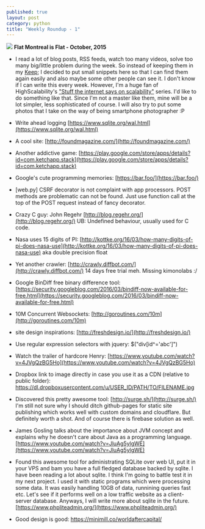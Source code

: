 ```yaml
---
published: true
layout: post
category: python
title: "Weekly Roundup - 1"
---
```





![](https://devdala.files.wordpress.com/2016/03/pano_20151017_144505.jpg)
**Flat Montreal is Flat - October, 2015**

* I read a lot of blog posts, RSS feeds, watch too many videos, solve too many big/little problem during the week. So instead of keeping them in my [Keep](http://keep.google.com); I decided to put small snippets here so that I can find them again easily and also maybe some other people can see it. I don't know if I can write this every week. However, I'm a huge fan of HighScalability's ["Stuff the internet says on scalability"](http://highscalability.com/blog/2016/3/18/stuff-the-internet-says-on-scalability-for-march-18th-2016.html) series. I'd like to do something like that. Since I'm not a master like them, mine will be a lot simpler, less sophisticated of course. I will also try to put some photos that I take on the way of being smartphone photographer :P

* Write ahead logging
[https://www.sqlite.org/wal.html](https://www.sqlite.org/wal.html)

* A cool site:
[http://foundmagazine.com/](http://foundmagazine.com/)

* Another addictive game:
[https://play.google.com/store/apps/details?id=com.ketchapp.stack](https://play.google.com/store/apps/details?id=com.ketchapp.stack)

* Google's cute programming memories: [https://bar.foo/](https://bar.foo/)

* [web.py] CSRF decorator is not complaint with app processors. POST methods are problematic can not be found. Just use function call at the top of the POST request instead of fancy decorator.

* Crazy C guy: John Regehr [http://blog.regehr.org/](http://blog.regehr.org/)
UB: Undefined behaviour, usually used for C code.

* Nasa uses 15 digits of PI: [http://kottke.org/16/03/how-many-digits-of-pi-does-nasa-use](http://kottke.org/16/03/how-many-digits-of-pi-does-nasa-use) aka double precision float

* Yet another crawler: [http://crawly.diffbot.com/](http://crawly.diffbot.com/) 14 days free trial meh. Missing kimonolabs :/

* Google BinDiff free binary difference tool: 
[https://security.googleblog.com/2016/03/bindiff-now-available-for-free.html](https://security.googleblog.com/2016/03/bindiff-now-available-for-free.html)

* 10M Concurrent Websockets: [http://goroutines.com/10m](http://goroutines.com/10m)

* site design inspirations: [http://freshdesign.io/](http://freshdesign.io/)

* Use regular expression selectors with jquery: $("div[id^='abc']")

* Watch the trailer of hardcore Henry: [https://www.youtube.com/watch?v=4JVgQzBG5Ho](https://www.youtube.com/watch?v=4JVgQzBG5Ho)

* Dropbox link to image directly in case you use it as a CDN (relative to public folder): https://dl.dropboxusercontent.com/u/USER_ID/PATH/TO/FILENAME.jpg

* Discovered this pretty awesome tool: [http://surge.sh/](http://surge.sh/)
I'm still not sure why I should ditch github-pages for static site publishing which works well with custom domains and cloudflare. But definitely worth a shot.
And of course there is firebase solution as well.

* James Gosling talks about the importance about JVM concept and explains why he doesn't care about Java as a programming language. 
[https://www.youtube.com/watch?v=JluAg5ylgWE](https://www.youtube.com/watch?v=JluAg5ylgWE)

* Found this awesome tool for administrating SQLite over web UI, put it in your VPS and bam you have a full fledged database backed by sqlite. I have been reading a lot about sqlite. I think I'm going to battle test it in my next project. I used it with static programs which were processing some data. It was easily handling 10GB of data, runnining queries fast etc. Let's see if it performs well on a low traffic website as a client-server database. Anyways, I will write more about sqlite in the future.
[https://www.phpliteadmin.org/](https://www.phpliteadmin.org/)

* Good design is good: https://minimill.co/worldaftercapital/
